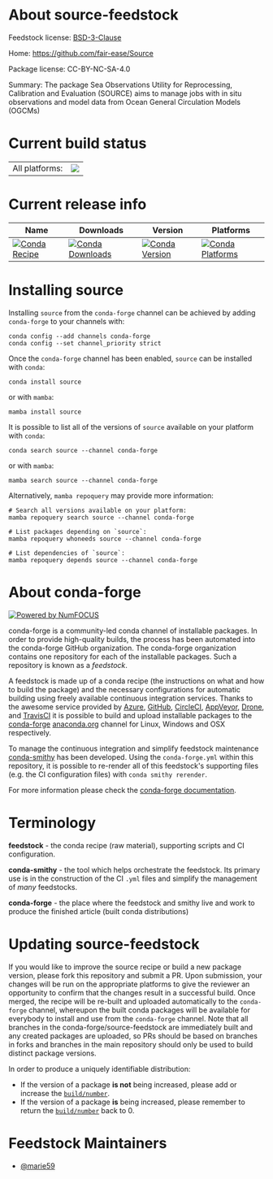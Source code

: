 About source-feedstock
======================

Feedstock license: [BSD-3-Clause](https://github.com/conda-forge/source-feedstock/blob/main/LICENSE.txt)

Home: https://github.com/fair-ease/Source

Package license: CC-BY-NC-SA-4.0

Summary: The package Sea Observations Utility for Reprocessing, Calibration and Evaluation (SOURCE) aims to manage jobs with in situ observations and model data from Ocean General Circulation Models (OGCMs)

Current build status
====================


<table><tr><td>All platforms:</td>
    <td>
      <a href="https://dev.azure.com/conda-forge/feedstock-builds/_build/latest?definitionId=19042&branchName=main">
        <img src="https://dev.azure.com/conda-forge/feedstock-builds/_apis/build/status/source-feedstock?branchName=main">
      </a>
    </td>
  </tr>
</table>

Current release info
====================

| Name | Downloads | Version | Platforms |
| --- | --- | --- | --- |
| [![Conda Recipe](https://img.shields.io/badge/recipe-source-green.svg)](https://anaconda.org/conda-forge/source) | [![Conda Downloads](https://img.shields.io/conda/dn/conda-forge/source.svg)](https://anaconda.org/conda-forge/source) | [![Conda Version](https://img.shields.io/conda/vn/conda-forge/source.svg)](https://anaconda.org/conda-forge/source) | [![Conda Platforms](https://img.shields.io/conda/pn/conda-forge/source.svg)](https://anaconda.org/conda-forge/source) |

Installing source
=================

Installing `source` from the `conda-forge` channel can be achieved by adding `conda-forge` to your channels with:

```
conda config --add channels conda-forge
conda config --set channel_priority strict
```

Once the `conda-forge` channel has been enabled, `source` can be installed with `conda`:

```
conda install source
```

or with `mamba`:

```
mamba install source
```

It is possible to list all of the versions of `source` available on your platform with `conda`:

```
conda search source --channel conda-forge
```

or with `mamba`:

```
mamba search source --channel conda-forge
```

Alternatively, `mamba repoquery` may provide more information:

```
# Search all versions available on your platform:
mamba repoquery search source --channel conda-forge

# List packages depending on `source`:
mamba repoquery whoneeds source --channel conda-forge

# List dependencies of `source`:
mamba repoquery depends source --channel conda-forge
```


About conda-forge
=================

[![Powered by
NumFOCUS](https://img.shields.io/badge/powered%20by-NumFOCUS-orange.svg?style=flat&colorA=E1523D&colorB=007D8A)](https://numfocus.org)

conda-forge is a community-led conda channel of installable packages.
In order to provide high-quality builds, the process has been automated into the
conda-forge GitHub organization. The conda-forge organization contains one repository
for each of the installable packages. Such a repository is known as a *feedstock*.

A feedstock is made up of a conda recipe (the instructions on what and how to build
the package) and the necessary configurations for automatic building using freely
available continuous integration services. Thanks to the awesome service provided by
[Azure](https://azure.microsoft.com/en-us/services/devops/), [GitHub](https://github.com/),
[CircleCI](https://circleci.com/), [AppVeyor](https://www.appveyor.com/),
[Drone](https://cloud.drone.io/welcome), and [TravisCI](https://travis-ci.com/)
it is possible to build and upload installable packages to the
[conda-forge](https://anaconda.org/conda-forge) [anaconda.org](https://anaconda.org/)
channel for Linux, Windows and OSX respectively.

To manage the continuous integration and simplify feedstock maintenance
[conda-smithy](https://github.com/conda-forge/conda-smithy) has been developed.
Using the ``conda-forge.yml`` within this repository, it is possible to re-render all of
this feedstock's supporting files (e.g. the CI configuration files) with ``conda smithy rerender``.

For more information please check the [conda-forge documentation](https://conda-forge.org/docs/).

Terminology
===========

**feedstock** - the conda recipe (raw material), supporting scripts and CI configuration.

**conda-smithy** - the tool which helps orchestrate the feedstock.
                   Its primary use is in the construction of the CI ``.yml`` files
                   and simplify the management of *many* feedstocks.

**conda-forge** - the place where the feedstock and smithy live and work to
                  produce the finished article (built conda distributions)


Updating source-feedstock
=========================

If you would like to improve the source recipe or build a new
package version, please fork this repository and submit a PR. Upon submission,
your changes will be run on the appropriate platforms to give the reviewer an
opportunity to confirm that the changes result in a successful build. Once
merged, the recipe will be re-built and uploaded automatically to the
`conda-forge` channel, whereupon the built conda packages will be available for
everybody to install and use from the `conda-forge` channel.
Note that all branches in the conda-forge/source-feedstock are
immediately built and any created packages are uploaded, so PRs should be based
on branches in forks and branches in the main repository should only be used to
build distinct package versions.

In order to produce a uniquely identifiable distribution:
 * If the version of a package **is not** being increased, please add or increase
   the [``build/number``](https://docs.conda.io/projects/conda-build/en/latest/resources/define-metadata.html#build-number-and-string).
 * If the version of a package **is** being increased, please remember to return
   the [``build/number``](https://docs.conda.io/projects/conda-build/en/latest/resources/define-metadata.html#build-number-and-string)
   back to 0.

Feedstock Maintainers
=====================

* [@marie59](https://github.com/marie59/)

